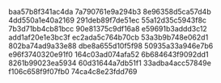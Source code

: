 baa57b8f341ac4da
7a790761e9a294b3
8e96358d5ca57d4b
4dd550a1e40a2169
291deb89f7de51ec
55a12d35c5943f8c
7b3d71bb4cb81bcc
90e81375c9df16a8
e59691b3addd3c12
add1af20e1e3bc3f
ec2ada5c764b70cb
53a3b9b748e062d1
802ba74ad9a33e88
dbe8a655d10f5f98
50935a33a946e7b6
e96f3740320e91f0
164c03ad074afa52
6b684643f9092dd1
8261b99023ea5934
60d31644a7db51f1
33adba4acc57849e
f106c658f9f07fb0
74ca4c8e23fdd769
